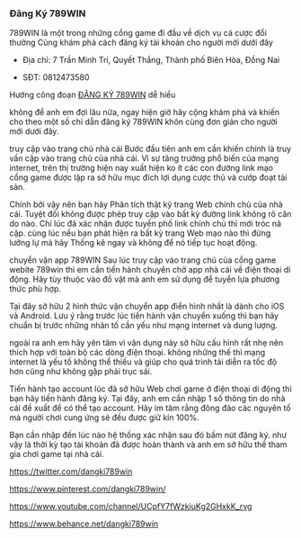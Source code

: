 ### Đăng Ký 789WIN

789WIN là một trong những cổng game đi đầu về dịch vụ cá cược đổi thưởng Cùng khám phá cách đăng ký tài khoản cho người mới dưới đây

- Địa chỉ: 7 Trần Minh Trí, Quyết Thắng, Thành phố Biên Hòa, Đồng Nai

- SĐT: 0812473580

Hướng công đoạn [ĐĂNG KÝ 789WIN](https://789win.poker/dang-ky/) dễ hiểu

không để anh em đợi lâu nữa, ngay hiện giờ hãy cộng khám phá và khiến cho theo một số chỉ dẫn đăng ký 789WIN khôn cùng đơn giản cho người mới dưới đây.

truy cập vào trang chủ nhà cái
Bước đầu tiên anh em cần khiến chính là truy vấn cập vào trang chủ của nhà cái. Vì sự tăng trưởng phổ biến của mạng internet, trên thị trường hiện nay xuất hiện ko ít các con đường link mạo cổng game được lập ra sở hữu mục đích lợi dụng cược thủ và cướp đoạt tài sản.

Chính bởi vậy nên bạn hãy Phân tích thật kỹ trang Web chính chủ của nhà cái. Tuyệt đối không được phép truy cập vào bất kỳ đường link không rõ căn do nào. Chỉ lúc đã xác nhận được tuyến phố link chính chủ thì mới tróc nã cập. cùng lúc nếu bạn phát hiện ra bất kỳ trang Web mạo nào thì đừng lưỡng lự mà hãy Thống kê ngay và không để nó tiếp tục hoạt động.

chuyển vận app 789WIN
Sau lúc truy cập vào trang chủ của cổng game webite 789win thì em cần tiến hành chuyên chở app nhà cái về điện thoại di động. Hãy tùy thuộc vào đồ vật mà anh em sử dụng để tuyển lựa phương thức phù hợp.

Tại đây sở hữu 2 hình thức vận chuyển app điển hình nhất là dành cho iOS và Android. Lưu ý rằng trước lúc tiến hành vận chuyển xuống thì bạn hãy chuẩn bị trước những nhân tố cần yếu như mạng internet và dung lượng.

ngoài ra anh em hãy yên tâm vì vận dụng này sở hữu cấu hình rất nhẹ nên thích hợp với toàn bộ các dòng điện thoại. không những thế thì mạng internet là yếu tố không thể thiếu và giúp cho quá trình tải diễn ra tốc độ hơn cũng như không gặp phải trục sái.

Tiến hành tạo account
lúc đã sở hữu Web chơi game ở điện thoại di động thì bạn hãy tiến hành đăng ký. Tại đây, anh em cần nhập 1 số thông tin do nhà cái đề xuất để có thể tạo account. Hãy im tâm rằng đông đảo các nguyên tố mà người chơi cung ứng sẽ đều được giữ kín 100%.

Bạn cần nhập đến lúc nào hệ thống xác nhận sau đó bấm nút đăng ký. như vậy là thời kỳ tạo tài khoản đã được hoàn thành và anh em sở hữu thể tham gia chơi game tại nhà cái.

https://twitter.com/dangki789win

https://www.pinterest.com/dangki789win/

https://www.youtube.com/channel/UCpfY7fWzkiuKg2GHxkK_rvg

https://www.behance.net/dangki789win

